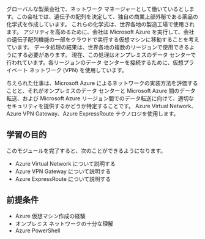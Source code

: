 グローバルな製薬会社で、ネットワーク マネージャーとして働いているとします。この会社では、遺伝子の配列を決定して、独自の商業上部外秘である薬品の化学式を作成しています。 これらの化学式は、世界各地の製造工場で使用されます。 アジリティを高めるために、会社は Microsoft Azure を実行して、会社の遺伝子配列機能の一部をクラウドで実行する仮想マシンに移動することを考えています。 データ処理の結果は、世界各地の複数のリージョンで使用できるようにする必要があります。 現在、この処理はオンプレミスのデータ センターで行われています。各リージョンのデータ センターを接続するために、仮想プライベート ネットワーク (VPN) を使用しています。

与えられた仕事は、Microsoft Azure によるネットワークの実装方法を評価することと、それがオンプレミスのデータ センターと Microsoft Azure 間のデータ転送、および Microsoft Azure リージョン間でのデータ転送に向けて、適切なセキュリティを提供するかどうか特定することです。 Azure Virtual Network、Azure VPN Gateway、Azure ExpressRoute テクノロジを使用します。

## <a name="learning-objectives"></a>学習の目的

このモジュールを完了すると、次のことができるようになります。
- Azure Virtual Network について説明する
- Azure VPN Gateway について説明する
- Azure ExpressRoute について説明する

## <a name="prerequisites"></a>前提条件

- Azure 仮想マシン作成の経験
- オンプレミス ネットワークの十分な理解
- Azure PowerShell
